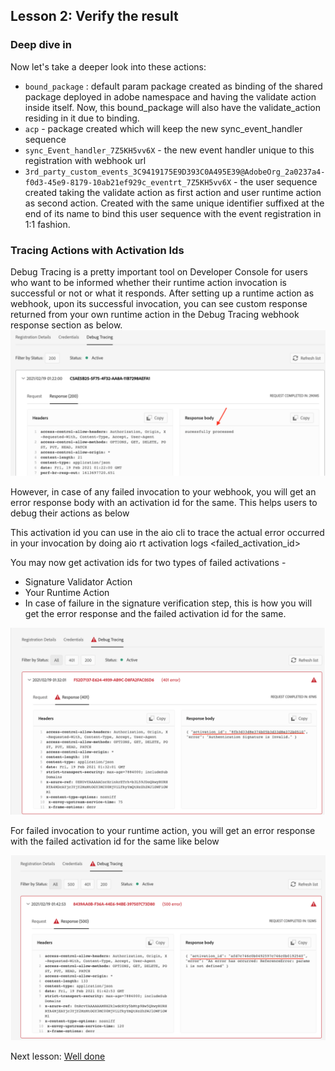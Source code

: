 ## Lesson 2: Verify the result

### Deep dive in
Now let's take a deeper look into these actions:
- `bound_package` : default param package created as binding of the shared package deployed in adobe namespace and having the validate action inside itself. Now, this bound_package will also have the validate_action residing in it due to binding.
- `acp` - package created which will keep the new sync_event_handler sequence
- `sync_Event_handler_7Z5KH5vv6X` - the new event handler unique to this registration with webhook url
- `3rd_party_custom_events_3C9419175E9D393C0A495E39@AdobeOrg_2a0237a4-f0d3-45e9-8179-10ab21ef929c_eventrt_7Z5KH5vv6X` - the user sequence created taking the validate action as first action and user runtime action as second action. Created with the same unique identifier suffixed at the end of its name to bind this user sequence with the event registration in 1:1 fashion.


### Tracing Actions with Activation Ids
Debug Tracing is a pretty important tool on Developer Console for users who want to be informed whether their runtime action invocation is successful or not or what it responds.
After setting up a runtime action as webhook, upon its successful invocation, you can see custom response returned from your own runtime action in the Debug Tracing webhook response section as below.
![debug-1](assets/debug-tracing-1.png)

 However, in case of any failed invocation to your webhook, you will get an error response body with an activation id for the same. This helps users to debug their actions as below

This activation id you can use in the aio cli to trace the actual error occurred in your invocation by doing aio rt activation logs <failed_activation_id>

You may now get activation ids for two types of failed activations -

- Signature Validator Action
- Your Runtime Action
- In case of failure in the signature verification step, this is how you will get the error response and the failed activation id for the same.

![debug-2](assets/debug-tracing-2.png)

For failed invocation to your runtime action, you will get an error response with the failed activation id for the same like below

![debug-3](assets/debug-tracing-3.png)

Next lesson: [Well done](welldone.md)

